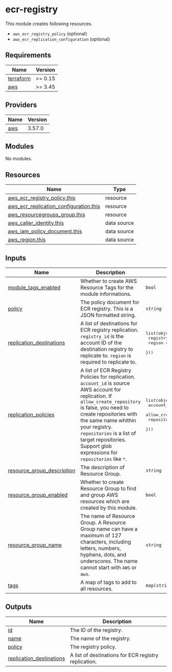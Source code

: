 # ecr-registry

This module creates following resources.

- `aws_ecr_registry_policy` (optional)
- `aws_ecr_replication_configuration` (optional)

<!-- BEGINNING OF PRE-COMMIT-TERRAFORM DOCS HOOK -->
## Requirements

| Name | Version |
|------|---------|
| <a name="requirement_terraform"></a> [terraform](#requirement\_terraform) | >= 0.15 |
| <a name="requirement_aws"></a> [aws](#requirement\_aws) | >= 3.45 |

## Providers

| Name | Version |
|------|---------|
| <a name="provider_aws"></a> [aws](#provider\_aws) | 3.57.0 |

## Modules

No modules.

## Resources

| Name | Type |
|------|------|
| [aws_ecr_registry_policy.this](https://registry.terraform.io/providers/hashicorp/aws/latest/docs/resources/ecr_registry_policy) | resource |
| [aws_ecr_replication_configuration.this](https://registry.terraform.io/providers/hashicorp/aws/latest/docs/resources/ecr_replication_configuration) | resource |
| [aws_resourcegroups_group.this](https://registry.terraform.io/providers/hashicorp/aws/latest/docs/resources/resourcegroups_group) | resource |
| [aws_caller_identity.this](https://registry.terraform.io/providers/hashicorp/aws/latest/docs/data-sources/caller_identity) | data source |
| [aws_iam_policy_document.this](https://registry.terraform.io/providers/hashicorp/aws/latest/docs/data-sources/iam_policy_document) | data source |
| [aws_region.this](https://registry.terraform.io/providers/hashicorp/aws/latest/docs/data-sources/region) | data source |

## Inputs

| Name | Description | Type | Default | Required |
|------|-------------|------|---------|:--------:|
| <a name="input_module_tags_enabled"></a> [module\_tags\_enabled](#input\_module\_tags\_enabled) | Whether to create AWS Resource Tags for the module informations. | `bool` | `true` | no |
| <a name="input_policy"></a> [policy](#input\_policy) | The policy document for ECR registry. This is a JSON formatted string. | `string` | `null` | no |
| <a name="input_replication_destinations"></a> [replication\_destinations](#input\_replication\_destinations) | A list of destinations for ECR registry replication. `registry_id` is the account ID of the destination registry to replicate to. `region` is required to replicate to. | <pre>list(object({<br>    registry_id = string<br>    region      = string<br>  }))</pre> | `[]` | no |
| <a name="input_replication_policies"></a> [replication\_policies](#input\_replication\_policies) | A list of ECR Registry Policies for replication. `account_id` is source AWS account for replication. If `allow_create_repository` is false, you need to create repositories with the same name whithin your registry. `repositories` is a list of target repositories. Support glob expressions for `repositories` like `*`. | <pre>list(object({<br>    account_id              = string<br>    allow_create_repository = bool<br>    repositories            = list(string)<br>  }))</pre> | `[]` | no |
| <a name="input_resource_group_description"></a> [resource\_group\_description](#input\_resource\_group\_description) | The description of Resource Group. | `string` | `"Managed by Terraform."` | no |
| <a name="input_resource_group_enabled"></a> [resource\_group\_enabled](#input\_resource\_group\_enabled) | Whether to create Resource Group to find and group AWS resources which are created by this module. | `bool` | `true` | no |
| <a name="input_resource_group_name"></a> [resource\_group\_name](#input\_resource\_group\_name) | The name of Resource Group. A Resource Group name can have a maximum of 127 characters, including letters, numbers, hyphens, dots, and underscores. The name cannot start with `AWS` or `aws`. | `string` | `""` | no |
| <a name="input_tags"></a> [tags](#input\_tags) | A map of tags to add to all resources. | `map(string)` | `{}` | no |

## Outputs

| Name | Description |
|------|-------------|
| <a name="output_id"></a> [id](#output\_id) | The ID of the registry. |
| <a name="output_name"></a> [name](#output\_name) | The name of the registry. |
| <a name="output_policy"></a> [policy](#output\_policy) | The registry policy. |
| <a name="output_replication_destinations"></a> [replication\_destinations](#output\_replication\_destinations) | A list of destinations for ECR registry replication. |
<!-- END OF PRE-COMMIT-TERRAFORM DOCS HOOK -->
